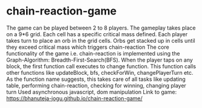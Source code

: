 # chain-reaction-game
The game can be played between 2 to 8 players.
The gameplay takes place on a 9*6 grid. Each cell has a specific critical mass defined. Each player takes turn to place an orb in the grid cells. Orbs get stacked up in cells until they exceed critical mass which triggers chain-reaction
The core functionality of the game i.e. chain-reaction is implemented using the Graph-Algorithm: Breadth-First-Search(BFS).
When the player taps on any block, the first function call executes to change function. This function calls other functions like updateBlock, bfs, checkForWin, changePlayerTurn etc. As the function name suggests, this takes care of all tasks like updating table, performing chain-reaction, checking for winning, changing player turn
Used asynchronous javascript, dom manipulation
Link to game: https://bhanuteja-jogu.github.io/chain-reaction-game/
